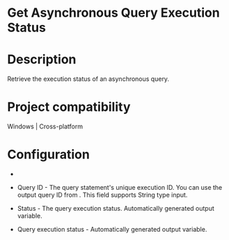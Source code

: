 ﻿# Get Asynchronous Query Execution Status

# Description

Retrieve the execution status of an asynchronous query.

# Project compatibility

Windows | Cross-platform

# Configuration

* 
* Query ID - The query statement's unique execution ID. You can use the output query ID from . This field supports String type input.









* Status - The query execution status. Automatically generated output variable.
* Query execution status - Automatically generated output variable.
